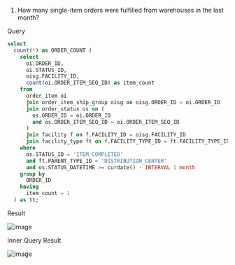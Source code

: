  1. How many single-item orders were fulfilled from warehouses in the last month?

Query
```SQL
select 
  count(*) as ORDER_COUNT (
    select 
      oi.ORDER_ID, 
      oi.STATUS_ID, 
      oisg.FACILITY_ID, 
      count(oi.ORDER_ITEM_SEQ_ID) as item_count 
    from 
      order_item oi 
      join order_item_ship_group oisg on oisg.ORDER_ID = oi.ORDER_ID 
      join order_status os on (
        os.ORDER_ID = oi.ORDER_ID 
        and os.ORDER_ITEM_SEQ_ID = oi.ORDER_ITEM_SEQ_ID
      ) 
      join facility f on f.FACILITY_ID = oisg.FACILITY_ID 
      join facility_type ft on f.FACILITY_TYPE_ID = ft.FACILITY_TYPE_ID 
    where 
      os.STATUS_ID = 'ITEM_COMPLETED' 
      and ft.PARENT_TYPE_ID = 'DISTRIBUTION_CENTER' 
      and os.STATUS_DATETIME >= curdate() - INTERVAL 1 month 
    group by 
      ORDER_ID 
    having 
      item_count = 1
  ) as tt;

```
Result

![image](https://github.com/Nishtha-Jain-1119/Training-Assignment/assets/127538617/592e6eee-d0fd-4e32-a2cc-38fec23115c8)

Inner Query Result

![image](https://github.com/Nishtha-Jain-1119/Training-Assignment/assets/127538617/0f24ef3b-5198-4ac2-a0a1-ea8c6c93ed31)
